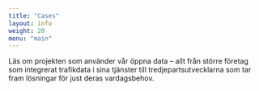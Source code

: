 ```yaml
---
title: "Cases"
layout: info
weight: 20
menu: "main"
---
```

Läs om projekten som använder vår öppna data – allt från större företag som integrerat trafikdata i sina tjänster till
tredjepartsutvecklarna som tar fram lösningar för just deras vardagsbehov.
